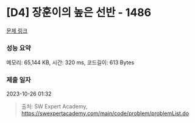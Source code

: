 # [D4] 장훈이의 높은 선반 - 1486 

[문제 링크](https://swexpertacademy.com/main/code/problem/problemDetail.do?contestProbId=AV2b7Yf6ABcBBASw) 

### 성능 요약

메모리: 65,144 KB, 시간: 320 ms, 코드길이: 613 Bytes

### 제출 일자

2023-10-26 01:32



> 출처: SW Expert Academy, https://swexpertacademy.com/main/code/problem/problemList.do